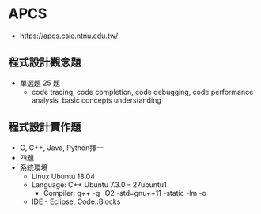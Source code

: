 # APCS

* https://apcs.csie.ntnu.edu.tw/

## 程式設計觀念題
* 單選題 25 題
    * code tracing, code completion, code debugging, code performance analysis, basic concepts understanding

## 程式設計實作題
* C, C++, Java, Python擇一
* 四題
* 系統環境
    * Linux Ubuntu 18.04
    * Language: C++ Ubuntu 7.3.0 – 27ubuntu1
        * Compiler: g++ -g -O2 -std=gnu++11 -static -lm -o
    * IDE - Eclipse, Code::Blocks

